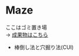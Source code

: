 # Maze
ここはゴミ置き場  
→ [成果物はこちら](https://github.com/yorimoi/programming/tree/master/maze/c)  
* 棒倒し法と穴掘り法(CUI)
